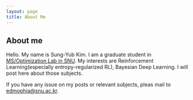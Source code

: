 ```yaml
---
layout: page
title: About Me
---
```


## About me

Hello. My name is Sung-Yub Kim.
I am a graduate student in [MS/Optimization Lab in SNU](http://polytope.snu.ac.kr).
My interests are Reinforcement Learning(especially entropy-regularized RL), Bayesian Deep Learning.
I will post here about those subjects.

If you have any issue on my posts or relevant subjects, pleas mail to <edmophia@snu.ac.kr>.
